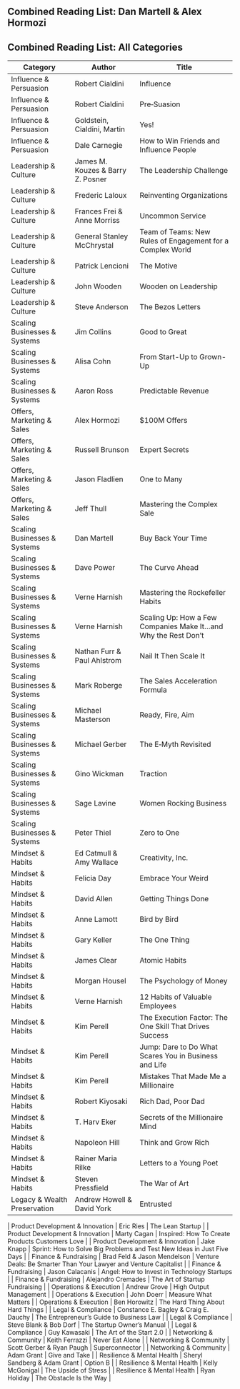 ## Combined Reading List: Dan Martell & Alex Hormozi


## Combined Reading List: All Categories
| Category                      | Author                                 | Title                           |
|-------------------------------|----------------------------------------|----------------------------------|
| Influence & Persuasion        | Robert Cialdini                        | Influence                        |
| Influence & Persuasion        | Robert Cialdini                        | Pre‑Suasion                      |
| Influence & Persuasion        | Goldstein, Cialdini, Martin            | Yes!                             |
| Influence & Persuasion        | Dale Carnegie                          | How to Win Friends and Influence People |
| Leadership & Culture          | James M. Kouzes & Barry Z. Posner      | The Leadership Challenge          |
| Leadership & Culture          | Frederic Laloux                        | Reinventing Organizations         |
| Leadership & Culture          | Frances Frei & Anne Morriss            | Uncommon Service                  |
| Leadership & Culture          | General Stanley McChrystal             | Team of Teams: New Rules of Engagement for a Complex World |
| Leadership & Culture          | Patrick Lencioni                       | The Motive                        |
| Leadership & Culture          | John Wooden                            | Wooden on Leadership              |
| Leadership & Culture          | Steve Anderson                         | The Bezos Letters                 |
| Scaling Businesses & Systems  | Jim Collins                            | Good to Great                     |
| Scaling Businesses & Systems  | Alisa Cohn                             | From Start-Up to Grown-Up         |
| Scaling Businesses & Systems  | Aaron Ross                             | Predictable Revenue               |
| Offers, Marketing & Sales     | Alex Hormozi                           | $100M Offers                      |
| Offers, Marketing & Sales     | Russell Brunson                        | Expert Secrets                    |
| Offers, Marketing & Sales     | Jason Fladlien                         | One to Many                       |
| Offers, Marketing & Sales     | Jeff Thull                             | Mastering the Complex Sale        |
| Scaling Businesses & Systems  | Dan Martell                            | Buy Back Your Time                |
| Scaling Businesses & Systems  | Dave Power                             | The Curve Ahead                   |
| Scaling Businesses & Systems  | Verne Harnish                          | Mastering the Rockefeller Habits   |
| Scaling Businesses & Systems  | Verne Harnish                          | Scaling Up: How a Few Companies Make It…and Why the Rest Don’t |
| Scaling Businesses & Systems  | Nathan Furr & Paul Ahlstrom            | Nail It Then Scale It             |
| Scaling Businesses & Systems  | Mark Roberge                           | The Sales Acceleration Formula    |
| Scaling Businesses & Systems  | Michael Masterson                      | Ready, Fire, Aim                  |
| Scaling Businesses & Systems  | Michael Gerber                         | The E‑Myth Revisited              |
| Scaling Businesses & Systems  | Gino Wickman                           | Traction                          |
| Scaling Businesses & Systems  | Sage Lavine                            | Women Rocking Business            |
| Scaling Businesses & Systems  | Peter Thiel                            | Zero to One                       |
| Mindset & Habits              | Ed Catmull & Amy Wallace               | Creativity, Inc.                  |
| Mindset & Habits              | Felicia Day                            | Embrace Your Weird                |
| Mindset & Habits              | David Allen                            | Getting Things Done               |
| Mindset & Habits              | Anne Lamott                            | Bird by Bird                      |
| Mindset & Habits              | Gary Keller                            | The One Thing                     |
| Mindset & Habits              | James Clear                            | Atomic Habits                     |
| Mindset & Habits              | Morgan Housel                          | The Psychology of Money           |
| Mindset & Habits              | Verne Harnish                          | 12 Habits of Valuable Employees   |
| Mindset & Habits              | Kim Perell                             | The Execution Factor: The One Skill That Drives Success |
| Mindset & Habits              | Kim Perell                             | Jump: Dare to Do What Scares You in Business and Life |
| Mindset & Habits              | Kim Perell                             | Mistakes That Made Me a Millionaire |
| Mindset & Habits              | Robert Kiyosaki                        | Rich Dad, Poor Dad                |
| Mindset & Habits              | T. Harv Eker                           | Secrets of the Millionaire Mind    |
| Mindset & Habits              | Napoleon Hill                          | Think and Grow Rich               |
| Mindset & Habits              | Rainer Maria Rilke                     | Letters to a Young Poet           |
| Mindset & Habits              | Steven Pressfield                      | The War of Art                    |
| Legacy & Wealth Preservation  | Andrew Howell & David York              | Entrusted                         |

| Product Development & Innovation | Eric Ries                             | The Lean Startup                  |
| Product Development & Innovation | Marty Cagan                           | Inspired: How To Create Products Customers Love |
| Product Development & Innovation | Jake Knapp                            | Sprint: How to Solve Big Problems and Test New Ideas in Just Five Days |
| Finance & Fundraising            | Brad Feld & Jason Mendelson           | Venture Deals: Be Smarter Than Your Lawyer and Venture Capitalist |
| Finance & Fundraising            | Jason Calacanis                       | Angel: How to Invest in Technology Startups |
| Finance & Fundraising            | Alejandro Cremades                    | The Art of Startup Fundraising    |
| Operations & Execution           | Andrew Grove                          | High Output Management            |
| Operations & Execution           | John Doerr                            | Measure What Matters              |
| Operations & Execution           | Ben Horowitz                          | The Hard Thing About Hard Things  |
| Legal & Compliance               | Constance E. Bagley & Craig E. Dauchy | The Entrepreneur’s Guide to Business Law |
| Legal & Compliance               | Steve Blank & Bob Dorf                | The Startup Owner’s Manual        |
| Legal & Compliance               | Guy Kawasaki                          | The Art of the Start 2.0          |
| Networking & Community           | Keith Ferrazzi                        | Never Eat Alone                   |
| Networking & Community           | Scott Gerber & Ryan Paugh             | Superconnector                    |
| Networking & Community           | Adam Grant                            | Give and Take                     |
| Resilience & Mental Health       | Sheryl Sandberg & Adam Grant          | Option B                          |
| Resilience & Mental Health       | Kelly McGonigal                       | The Upside of Stress              |
| Resilience & Mental Health       | Ryan Holiday                          | The Obstacle Is the Way           |
